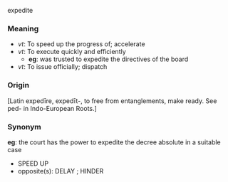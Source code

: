 expedite
### Meaning
+ _vt_: To speed up the progress of; accelerate
+ _vt_: To execute quickly and efficiently
	+ __eg__: was trusted to expedite the directives of the board
+ _vt_: To issue officially; dispatch

### Origin

[Latin expedīre, expedīt-, to free from entanglements, make ready. See ped- in Indo-European Roots.]

### Synonym

__eg__: the court has the power to expedite the decree absolute in a suitable case

+ SPEED UP
+ opposite(s): DELAY ; HINDER


